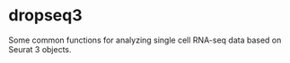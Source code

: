 # dropseq3

Some common functions for analyzing single cell RNA-seq data based on Seurat 3 objects.
